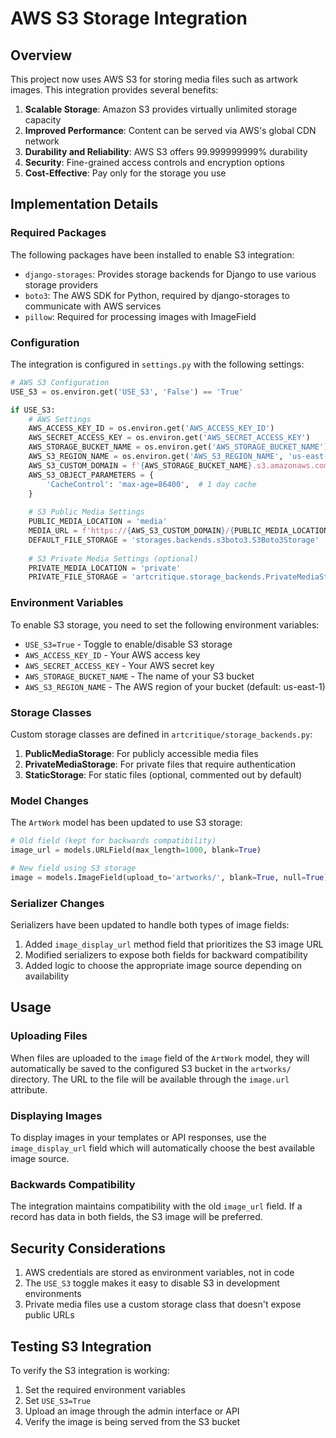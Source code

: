 # AWS S3 Storage Integration

## Overview

This project now uses AWS S3 for storing media files such as artwork images. This integration provides several benefits:

1. **Scalable Storage**: Amazon S3 provides virtually unlimited storage capacity
2. **Improved Performance**: Content can be served via AWS's global CDN network
3. **Durability and Reliability**: AWS S3 offers 99.999999999% durability
4. **Security**: Fine-grained access controls and encryption options
5. **Cost-Effective**: Pay only for the storage you use

## Implementation Details

### Required Packages

The following packages have been installed to enable S3 integration:

- `django-storages`: Provides storage backends for Django to use various storage providers
- `boto3`: The AWS SDK for Python, required by django-storages to communicate with AWS services
- `pillow`: Required for processing images with ImageField

### Configuration

The integration is configured in `settings.py` with the following settings:

```python
# AWS S3 Configuration
USE_S3 = os.environ.get('USE_S3', 'False') == 'True'

if USE_S3:
    # AWS Settings
    AWS_ACCESS_KEY_ID = os.environ.get('AWS_ACCESS_KEY_ID')
    AWS_SECRET_ACCESS_KEY = os.environ.get('AWS_SECRET_ACCESS_KEY')
    AWS_STORAGE_BUCKET_NAME = os.environ.get('AWS_STORAGE_BUCKET_NAME')
    AWS_S3_REGION_NAME = os.environ.get('AWS_S3_REGION_NAME', 'us-east-1')
    AWS_S3_CUSTOM_DOMAIN = f'{AWS_STORAGE_BUCKET_NAME}.s3.amazonaws.com'
    AWS_S3_OBJECT_PARAMETERS = {
        'CacheControl': 'max-age=86400',  # 1 day cache
    }
    
    # S3 Public Media Settings
    PUBLIC_MEDIA_LOCATION = 'media'
    MEDIA_URL = f'https://{AWS_S3_CUSTOM_DOMAIN}/{PUBLIC_MEDIA_LOCATION}/'
    DEFAULT_FILE_STORAGE = 'storages.backends.s3boto3.S3Boto3Storage'
    
    # S3 Private Media Settings (optional)
    PRIVATE_MEDIA_LOCATION = 'private'
    PRIVATE_FILE_STORAGE = 'artcritique.storage_backends.PrivateMediaStorage'
```

### Environment Variables

To enable S3 storage, you need to set the following environment variables:

- `USE_S3=True` - Toggle to enable/disable S3 storage
- `AWS_ACCESS_KEY_ID` - Your AWS access key
- `AWS_SECRET_ACCESS_KEY` - Your AWS secret key
- `AWS_STORAGE_BUCKET_NAME` - The name of your S3 bucket
- `AWS_S3_REGION_NAME` - The AWS region of your bucket (default: us-east-1)

### Storage Classes

Custom storage classes are defined in `artcritique/storage_backends.py`:

1. **PublicMediaStorage**: For publicly accessible media files
2. **PrivateMediaStorage**: For private files that require authentication
3. **StaticStorage**: For static files (optional, commented out by default)

### Model Changes

The `ArtWork` model has been updated to use S3 storage:

```python
# Old field (kept for backwards compatibility)
image_url = models.URLField(max_length=1000, blank=True)

# New field using S3 storage
image = models.ImageField(upload_to='artworks/', blank=True, null=True)
```

### Serializer Changes

Serializers have been updated to handle both types of image fields:

1. Added `image_display_url` method field that prioritizes the S3 image URL
2. Modified serializers to expose both fields for backward compatibility
3. Added logic to choose the appropriate image source depending on availability

## Usage

### Uploading Files

When files are uploaded to the `image` field of the `ArtWork` model, they will automatically be saved to the configured S3 bucket in the `artworks/` directory. The URL to the file will be available through the `image.url` attribute.

### Displaying Images

To display images in your templates or API responses, use the `image_display_url` field which will automatically choose the best available image source.

### Backwards Compatibility

The integration maintains compatibility with the old `image_url` field. If a record has data in both fields, the S3 image will be preferred.

## Security Considerations

1. AWS credentials are stored as environment variables, not in code
2. The `USE_S3` toggle makes it easy to disable S3 in development environments
3. Private media files use a custom storage class that doesn't expose public URLs

## Testing S3 Integration

To verify the S3 integration is working:

1. Set the required environment variables
2. Set `USE_S3=True`
3. Upload an image through the admin interface or API
4. Verify the image is being served from the S3 bucket